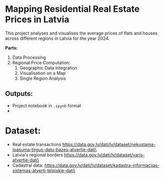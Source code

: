 # Mapping Residential Real Estate Prices in Latvia
This project analyses and visualises the average prices of flats and houses across different regions in Latvia for the year 2024.

**Parts:**
1. Data Processing
2. Regional Price Computation:
   1. Geographic Data Integration
   2. Visualisation on a Map
   3. Single Region Analysis

## Outputs:
- Project notebook in <code>.ipynb</code> format
- 
# Dataset:
- Real estate transactions https://data.gov.lv/dati/lv/dataset/nekustama-ipasuma-tirgus-datu-bazes-atvertie-dati\
- Latvia's regional borders https://data.gov.lv/dati/lv/dataset/varis-atvertie-dati\
- Cadastral data: https://data.gov.lv/dati/lv/dataset/kadastra-informacijas-sistemas-atverti-telpiskie-dati\

